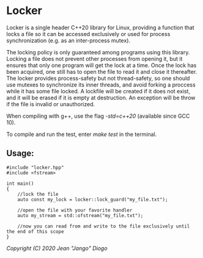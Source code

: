 # Locker

Locker is a single header C++20 library for Linux, providing a function that locks a file so it can be accessed exclusively or used for process synchronization (e.g. as an inter-process mutex).

The locking policy is only guaranteed among programs using this library. Locking a file does not prevent other processes from opening it, but it ensures that only one program will get the lock at a time. Once the lock has been acquired, one still has to open the file to read it and close it thereafter. The locker provides process-safety but not thread-safety, so one should use mutexes to synchronize its inner threads, and avoid forking a proccess while it has some file locked. A lockfile will be created if it does not exist, and it will be erased if it is empty at destruction. An exception will be throw if the file is invalid or unauthorized.

When compiling with g++, use the flag *-std=c++20* (available since GCC 10).

To compile and run the test, enter *make test* in the terminal.

## Usage:
```
#include "locker.hpp"
#include <fstream>

int main()
{
	//lock the file
	auto const my_lock = locker::lock_guard("my_file.txt");
    	
	//open the file with your favorite handler
	auto my_stream = std::ofstream("my_file.txt");
	
	//now you can read from and write to the file exclusively until the end of this scope
}
```
*Copyright (C) 2020 Jean "Jango" Diogo*
